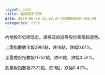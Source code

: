 ```yaml
---
layout: post
title: 滬深股市下跌
date: 2020-06-29 15:20:27.000000000 +08:00
categories: rthk
---
```


內地股市低開低走。證券及旅遊等股份表現較遜色。

上證指數收市報2961點，跌18點，跌幅0.61%。

深證成份指數報11752點，跌61點，跌幅0.52%。

創業板指數報2372點，跌9點，跌幅0.42%。
